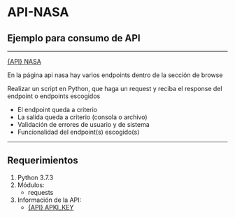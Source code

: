 # API-NASA
## Ejemplo para consumo de API
___
[{API} NASA](https://api.nasa.gov/)  

En la página api nasa hay varios endpoints dentro de la sección de browse

Realizar un script en Python, que haga un request y reciba el response del endpoint o endpoints escogidos

- El endpoint queda a criterio
- La salida queda a criterio (consola o archivo)
- Validación de errores de usuario y de sistema
- Funcionalidad del endpoint(s) escogido(s)
___
## Requerimientos
1. Python 3.7.3
2. Módulos:
    - requests
3. Información de la API:
    - [{API} APKI_KEY](https://api.nasa.gov/planetary/apod?api_key=cH6wfcwfKZntuT2Nd6bP5VxNcQfr120S2I8dP4xA)